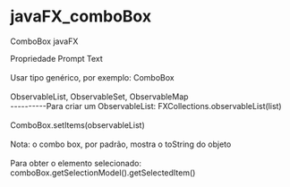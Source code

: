 # javaFX_comboBox
ComboBox javaFX

  Propriedade Prompt Text <br><br>
  Usar tipo genérico, por exemplo: ComboBox<Person> <br><br>
  ObservableList<Person>, ObservableSet<Person>, ObservableMap<Person> <br>
  ----------Para criar um ObservableList: FXCollections.observableList(list) <br><br>
  ComboBox.setItems(observableList)<br><br>
  Nota: o combo box, por padrão, mostra o toString do objeto<br><br>
  Para obter o elemento selecionado: comboBox.getSelectionModel().getSelectedItem()<br><br>

